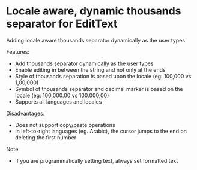 # Locale aware, dynamic thousands separator for EditText
Adding locale aware thousands separator dynamically as the user types

Features:
* Add thousands separator dynamically as the user types
* Enable editing in between the string and not only at the ends
* Style of thousands separation is based upon the locale (eg: 100,000 vs 1,00,000)
* Symbol of thousands separator and decimal marker is based on the locale (eg: 100,000.00 vs 100.000,00)
* Supports all languages and locales 

Disadvantages:
* Does not support copy/paste operations
* In left-to-right languages (eg. Arabic), the cursor jumps to the end on deleting the first number

Note:
* If you are programmatically setting text, always set formatted text
